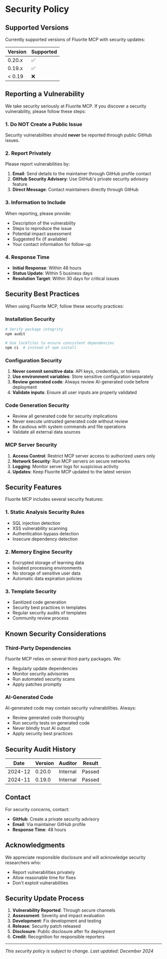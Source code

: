 # Security Policy

## Supported Versions

Currently supported versions of Fluorite MCP with security updates:

| Version | Supported          |
| ------- | ------------------ |
| 0.20.x  | :white_check_mark: |
| 0.19.x  | :white_check_mark: |
| < 0.19  | :x:                |

## Reporting a Vulnerability

We take security seriously at Fluorite MCP. If you discover a security vulnerability, please follow these steps:

### 1. Do NOT Create a Public Issue

Security vulnerabilities should **never** be reported through public GitHub issues.

### 2. Report Privately

Please report vulnerabilities by:

1. **Email**: Send details to the maintainer through GitHub profile contact
2. **GitHub Security Advisory**: Use GitHub's private security advisory feature
3. **Direct Message**: Contact maintainers directly through GitHub

### 3. Information to Include

When reporting, please provide:

- Description of the vulnerability
- Steps to reproduce the issue
- Potential impact assessment
- Suggested fix (if available)
- Your contact information for follow-up

### 4. Response Time

- **Initial Response**: Within 48 hours
- **Status Update**: Within 5 business days
- **Resolution Target**: Within 30 days for critical issues

## Security Best Practices

When using Fluorite MCP, follow these security practices:

### Installation Security

```bash
# Verify package integrity
npm audit

# Use lockfiles to ensure consistent dependencies
npm ci  # instead of npm install
```

### Configuration Security

1. **Never commit sensitive data**: API keys, credentials, or tokens
2. **Use environment variables**: Store sensitive configuration separately
3. **Review generated code**: Always review AI-generated code before deployment
4. **Validate inputs**: Ensure all user inputs are properly validated

### Code Generation Security

- Review all generated code for security implications
- Never execute untrusted generated code without review
- Be cautious with system commands and file operations
- Validate all external data sources

### MCP Server Security

1. **Access Control**: Restrict MCP server access to authorized users only
2. **Network Security**: Run MCP servers on secure networks
3. **Logging**: Monitor server logs for suspicious activity
4. **Updates**: Keep Fluorite MCP updated to the latest version

## Security Features

Fluorite MCP includes several security features:

### 1. Static Analysis Security Rules

- SQL injection detection
- XSS vulnerability scanning
- Authentication bypass detection
- Insecure dependency detection

### 2. Memory Engine Security

- Encrypted storage of learning data
- Isolated processing environments
- No storage of sensitive user data
- Automatic data expiration policies

### 3. Template Security

- Sanitized code generation
- Security best practices in templates
- Regular security audits of templates
- Community review process

## Known Security Considerations

### Third-Party Dependencies

Fluorite MCP relies on several third-party packages. We:
- Regularly update dependencies
- Monitor security advisories
- Run automated security scans
- Apply patches promptly

### AI-Generated Code

AI-generated code may contain security vulnerabilities. Always:
- Review generated code thoroughly
- Run security tests on generated code
- Never blindly trust AI output
- Apply security best practices

## Security Audit History

| Date | Version | Auditor | Result |
|------|---------|---------|--------|
| 2024-12 | 0.20.0 | Internal | Passed |
| 2024-11 | 0.19.0 | Internal | Passed |

## Contact

For security concerns, contact:
- **GitHub**: Create a private security advisory
- **Email**: Via maintainer GitHub profile
- **Response Time**: 48 hours

## Acknowledgments

We appreciate responsible disclosure and will acknowledge security researchers who:
- Report vulnerabilities privately
- Allow reasonable time for fixes
- Don't exploit vulnerabilities

## Security Update Process

1. **Vulnerability Reported**: Through secure channels
2. **Assessment**: Severity and impact evaluation
3. **Development**: Fix development and testing
4. **Release**: Security patch released
5. **Disclosure**: Public disclosure after fix deployment
6. **Credit**: Recognition for responsible reporters

---

*This security policy is subject to change. Last updated: December 2024*